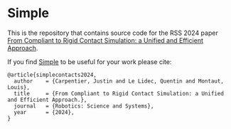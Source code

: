 # Simple

This is the repository that contains source code for the RSS 2024 paper [From Compliant to Rigid Contact Simulation: a Unified and Efficient Approach](https://simple-robotics.github.io/publications/simple-contact-solver/index.html).

If you find [Simple](https://github.com/Simple-Robotics/Simple) to be useful for your work please cite:
```
@article{simplecontacts2024,
  author    = {Carpentier, Justin and Le Lidec, Quentin and Montaut, Louis},
  title     = {From Compliant to Rigid Contact Simulation: a Unified and Efficient Approach.},
  journal   = {Robotics: Science and Systems},
  year      = {2024},
}
```
